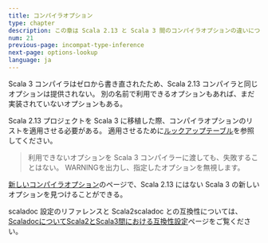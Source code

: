 ```yaml
---
title: コンパイラオプション
type: chapter
description: この章は Scala 2.13 と Scala 3 間のコンパイラオプションの違いについて示します
num: 21
previous-page: incompat-type-inference
next-page: options-lookup
language: ja
---
```


Scala 3 コンパイラはゼロから書き直されたため、Scala 2.13 コンパイラと同じオプションは提供されない。
別の名前で利用できるオプションもあれば、まだ実装されていないオプションもある。

Scala 2.13 プロジェクトを Scala 3 に移植した際、コンパイラオプションのリストを適用させる必要がある。
適用させるために[ルックアップテーブル](options-lookup.html)を参照してください。

> 利用できないオプションを Scala 3 コンパイラーに渡しても、失敗することはない。
> WARNINGを出力し、指定したオプションを無視します。

[新しいコンパイラオプション](options-new.html)のページで、Scala 2.13 にはない Scala 3 の新しいオプションを見つけることができる。

scaladoc 設定のリファレンスと Scala2scaladoc との互換性については、[ScaladocについてScala2とScala3間における互換性設定](scaladoc-settings-compatibility.html)ページをご覧ください。

